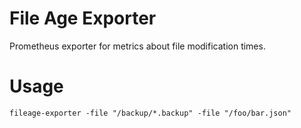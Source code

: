 # File Age Exporter

Prometheus exporter for metrics about file modification times.

# Usage

```
fileage-exporter -file "/backup/*.backup" -file "/foo/bar.json"
```
